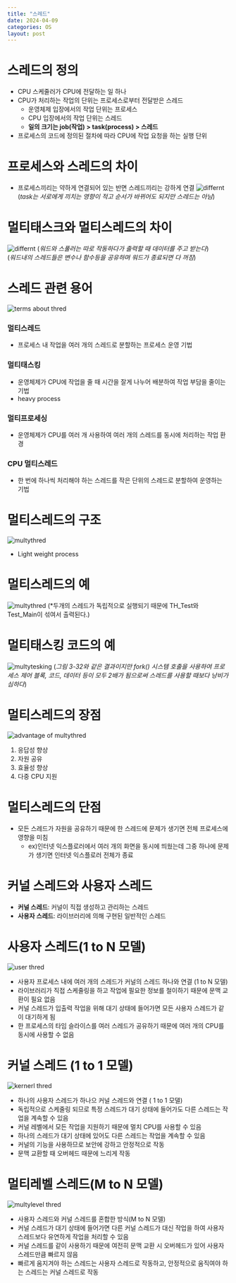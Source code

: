 ```yaml
---
title: "스레드"
date: 2024-04-09
categories: OS
layout: post
---
```

# 스레드의 정의
- CPU 스케줄러가 CPU에 전달하는 일 하나
- CPU가 처리하는 작업의 단위는 프로세스로부터 전달받은 스레드
    - 운영체제 입장에서의 작업 단위는 프로세스
    - CPU 입장에서의 작업 단위는 스레드
    - **일의 크기는 job(작업) > task(process) > 스레드**
- 프로세스의 코드에 정의된 절차에 따라 CPU에 작업 요청을 하는 실행 단위

# 프로세스와 스레드의 차이
- 프로세스끼리는 약하게 연결되어 있는 반면 스레드끼리는 강하게 연결
![differnt](/assets/osimg/differnt.png)
(*task는 서로에게 끼치는 영향이 적고 순서가 바뀌어도 되지만 스레드는 아님*)

# 멀티태스크와 멀티스레드의 차이
![differnt](/assets/osimg/diffent2.png)
(*워드와 스풀러는 따로 작동하다가 출력할 때 데이터를 주고 받는다*)  
(*워드내의 스레드들은 변수나 함수등을 공유하며 워드가 종료되면 다 꺼짐*)

# 스레드 관련 용어
![terms about thred](/assets/osimg/terms.png)
### 멀티스레드
- 프로세스 내 작업을 여러 개의 스레드로 분할하는 프로세스 운영 기법

### 멀티태스킹
- 운영체제가 CPU에 작업을 줄 때 시간을 잘게 나누어 배분하여 작업 부담을 줄이는 기법
- heavy process
### 멀티프로세싱
- 운영체제가 CPU를 여러 개 사용하여 여러 개의 스레드를 동시에 처리하는 작업 환경

### CPU 멀티스레드
- 한 번에 하나씩 처리해야 하는 스레드를 작은 단위의 스레드로 분할하여 운영하는 기법

# 멀티스레드의 구조
![multythred](/assets/osimg/multythred.png)
- Light weight process
# 멀티스레드의 예
![multythred](/assets/osimg/multyThred2.png)
(*두개의 스레드가 독립적으로 실행되기 때문에 TH_Test와 Test_Main이 섞여서 출력된다.)

# 멀티태스킹 코드의 예
![multytesking](/assets/osimg/multytesking.png)
(*그림 3-32와 같은 결과이지만 fork() 시스템 호출을 사용하여 프로세스 제어 블록, 코드, 데이터 등이 모두 2배가 됨으로써 스레드를 사용할 때보다 낭비가 심하다*)

# 멀티스레드의 장점
![advantage of multythred](/assets/osimg/advantage.png)
1. 응답성 향상
2. 자원 공유
3. 효율성 향상
4. 다중 CPU 지원

# 멀티스레드의 단점
- 모든 스레드가 자원을 공유하기 때문에 한 스레드에 문제가 생기면 전체 프로세스에 영향을 미침
    -  ex)인터넷 익스플로러에서 여러 개의 화면을 동시에 띄웠는데 그중 하나에 문제가 생기면 인터넷 익스플로러 전체가 종료

# 커널 스레드와 사용자 스레드
- **커널 스레드**: 커널이 직접 생성하고 관리하는 스레드
- **사용자 스레드**: 라이브러리에 의해 구현된 일반적인 스레드

# 사용자 스레드(1 to N 모델)
![user thred](/assets/osimg/user_thred.png)
- 사용자 프로세스 내에 여러 개의 스레드가 커널의 스레드 하나와 연결 (1 to N 모델)
- 라이브러리가 직접 스케줄링을 하고 작업에 필요한 정보를 철이하기 때문에 문맥 교환이 필요 없음
- 커널 스레드가 입출력 작업을 위해 대기 상태에 들어가면 모든 사용자 스레드가 같이 대기하게 됨
- 한 프로세스의 타임 슬라이스를 여러 스레드가 공유하기 때문에 여러 개의 CPU를 동시에 사용할 수 없음

# 커널 스레드 (1 to 1 모델)
![kernerl thred](/assets/osimg/kernel_thred.png)
- 하나의 사용자 스레드가 하나으 커널 스레드와 연결 ( 1 to 1 모댈)
- 독립적으로 스케줄링 되므로 특정 스레드가 대기 상태에 들어가도 다른 스레드는 작업을 계속할 수 있음
- 커널 레벨에서 모든 작업을 지원하기 때문에 멀치 CPU를 사용할 수 있음
- 하나의 스레드가 대기 상태에 있어도 다른 스레드는 작업을 계속할 수 있음
- 커널의 기능을 사용하므로 보안에 강하고 안정적으로 작동
- 문맥 교환할 때 오버헤드 때문에 느리게 작동

# 멀티레벨 스레드(M to N 모델)
![multylevel thred](/assets/osimg/multylevel_thred.png)
- 사용자 스레드와 커널 스레드를 혼합한 방식(M to N 모델)
- 커널 스레드가 대기 상태에 들어가면 다른 커널 스레드가 대신 작업을 하여 사용자 스레드보다 유연하게 작업을 처리할 수 있음
- 커널 스레드를 같이 사용하기 때문에 여전히 문맥 교환 시 오버헤드가 있어 사용자 스레드만큼 빠르지 않음
- 빠르게 움지겨야 하는 스레드는 사용자 스레드로 작동하고, 안정적으로 움직여야 하는 스레드는 커널 스레드로 작동
